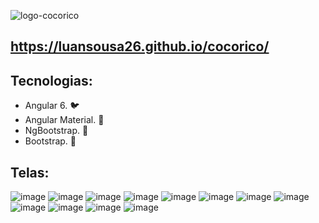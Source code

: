 ![logo-cocorico](https://user-images.githubusercontent.com/33549496/44005384-f9788f46-9e48-11e8-978c-99cfb5fd9444.png)

## https://luansousa26.github.io/cocorico/

## Tecnologias:

* Angular 6. :bird:
* Angular Material. :rat:
* NgBootstrap. :lion:
* Bootstrap. :horse:

## Telas:
![image](https://user-images.githubusercontent.com/33549496/44302389-e956b700-a2fd-11e8-9ec9-1021a033ad31.png)
![image](https://user-images.githubusercontent.com/33549496/44308999-c2e45a80-a395-11e8-939b-f61d3ce03911.png)
![image](https://user-images.githubusercontent.com/33549496/44302434-d85a7580-a2fe-11e8-99d7-fa02c05f5e90.png)
![image](https://user-images.githubusercontent.com/33549496/44620389-c0887180-a869-11e8-9951-6ba1aa952cbc.png)
![image](https://user-images.githubusercontent.com/33549496/44620395-d72ec880-a869-11e8-96fd-3689eef70fdd.png)
![image](https://user-images.githubusercontent.com/33549496/44303995-ff786d80-a325-11e8-88ce-e2f44505a7aa.png)
![image](https://user-images.githubusercontent.com/33549496/44303985-9690f580-a325-11e8-91f8-b6c89f1a591b.png)
![image](https://user-images.githubusercontent.com/33549496/44303999-4c5c4400-a326-11e8-9c8a-b577f7f23fb3.png)
![image](https://user-images.githubusercontent.com/33549496/44303971-3732e580-a325-11e8-969e-2c5752cbff21.png)
![image](https://user-images.githubusercontent.com/33549496/44618959-2cf97580-a856-11e8-9cb3-f00561115246.png)
![image](https://user-images.githubusercontent.com/33549496/44618967-426e9f80-a856-11e8-9eae-a8eeea975a87.png)
![image](https://user-images.githubusercontent.com/33549496/44629390-05251300-a925-11e8-87a4-1f0039b53cab.png)






